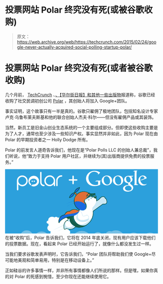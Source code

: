 # 投票网站 Polar 终究没有死(或被谷歌收购)

> 原文：<https://web.archive.org/web/https://techcrunch.com/2015/02/24/google-never-actually-acquired-social-polling-startup-polar/>

# 投票网站 Polar 终究没有死(或者被谷歌收购)

几个月前， [TechCrunch](https://web.archive.org/web/20221006185343/https://beta.techcrunch.com/2014/09/11/google-acquires-opinion-poll-service-polar-for-google/) 、[、【华尔街日报】和其他一些](https://web.archive.org/web/20221006185343/http://blogs.wsj.com/digits/2014/09/11/googles-deal-for-polar-shows-it-has-not-given-up-on-google/)[出版物](https://web.archive.org/web/20221006185343/http://www.techmeme.com/140911/p18#a140911p18)报道称，谷歌已经收购了社交民调初创公司 [Polar](https://web.archive.org/web/20221006185343/http://www.polarb.com/) ，其创始人将加入 Google+团队。

事实证明，这个故事只有一半是真的。谷歌只雇佣了极地团队，包括知名设计专家卢克·乌鲁布莱夫斯基和他的联合创始人杰夫·科尔——但没有雇佣产品或其装饰。

当然，新员工是旧金山创业生态系统的一个主要组成部分。但即使这些收购主要是为了人才，通常也至少涉及一些知识产权。事实显然并非如此，因为 Polar 现在由 Polar 的早期投资者之一 Holly Dodge 所有。

Polar 的前发言人道奇告诉我们，他现在是“Polar Polls LLC 的创始人兼总裁”，我们听说，他“致力于支持 Polar 用户社区，并继续为(其)出版商提供免费的投票服务。”

![polar_google-1-738x310](img/9cd3da14f237b96f836c152f03ff4c51.png)在被“收购”后，Polar 告诉我们，它将在 2014 年底关闭，现有用户应该下载他们的投票数据。现在，看起来 Polar 已经开始运行了，就像什么都没发生过一样。

当我们要求谷歌发表声明时，它告诉我们，“Polar 团队将帮助我们使 Google+尽可能地美观和简单易用，特别是在移动设备上。”

正如硅谷的许多事情一样，并非所有事情都像人们所说的那样。但是嘿，如果你真的对 Polar 的死感到惋惜，至少你现在还能继续使用它。